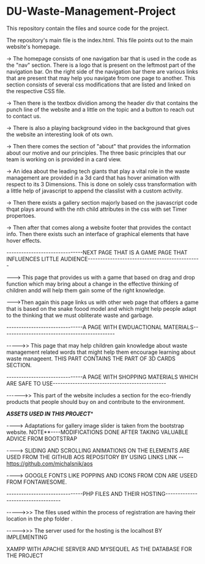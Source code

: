 # DU-Waste-Management-Project
This repository contain the files and source code for the project.



The repository's main file is the index.html. This file points out to the main website's homepage.

-> The homepage consists of one navigation bar that is used in the code as the "nav" section.
   There is a logo that is present on the leftmost part of the navigation bar.
   On the right side of the navigation bar there are various links that are present that may help you navigate from one page to another.
   This section consists of several css modifications that are listed and linked on the respective CSS file.

   

-> Then there is the textbox dividion among the header div that contains the punch line of the website and a little on the topic and a button to reach out to contact us.



-> There is also a playing background video in the background that gives the website an interesting look of ots own.



-> Then there comes the section of "about" that provides the information about our motive and our principles.
   The three basic principles that our team is working on is provided in a card view.

   

-> An idea about the leading tech giants that play a vital role in the waste management are provided in a 3d card that has hover animation with respect to its 3 Dimensions.
   This is done on solely csss transformation with a little help of javascript to append the classlist with a custom activity.


-> Then there exists a gallery section majorly based on the jsavascript code thqat plays around with the nth child attributes in the css with set Timer propertoes.

-> Then after that comes along a website footer that provides the contact info.
   Then there exists such an interface of graphical elements that have hover effects.






-------------------------------NEXT PAGE THAT IS A GAME PAGE THAT INFLUENCES LITTLE AUDIENCE----------------------------------------------


---> This page that provides us with a game that based on drag and drop function
     which may bring about a change in the effective thinking of children andd will 
     help them gain some of the right knowledge.

--->Then again this page links us with other web page that offders a game that is 
    based on the snake foood model and which might help people adapt to the 
    thinking that we must obliterate waste and garbage.







-------------------------------A PAGE WITH EWDUACTIONAL MATERIALS----------------------------------------------

----->>  This page that may help children gain knowledge about waste management related
         words that might help them encourage learning about waste manageent.
         THIS PART CONTAINS THE PART OF 3D CARDS SECTION.









-------------------------------A PAGE WITH SHOPPING MATERIALS WHICH ARE SAFE TO USE----------------------------------------------


------>> This part of the website includes a section for the eco-friendly products that 
         people should buy on and contribute to the environment.






         
         
*******************************ASSETS USED IN THIS PROJECT********************************   

----> Adaptations for gallery image slider is taken from the bootstrap website.
NOTE**----MODIFICATIONS DONE AFTER TAKING VALUABLE ADVICE FROM BOOTSTRAP


----> SLIDING AND SCROLLING ANIMATIONS ON THE ELEMENTS ARE USED FROM THE GITHUB AOS REPOSITORY BY USING LINKS
      LINK -- https://github.com/michalsnik/aos

----> GOOGLE FONTS LIKE POPPINS AND ICONS FROM CDN ARE USEED FROM FONTAWESOME.      






-------------------------------PHP FILES AND THEIR HOSTING-----------------------------------

----->>> The files used within the process of registration are having their 
         location in the php folder .

----->>> The server used for the hosting is the localhost BY IMPLEMENTING 

XAMPP WITH APACHE SERVER AND MYSEQUEL AS THE DATABASE FOR THE PROJECT

         
